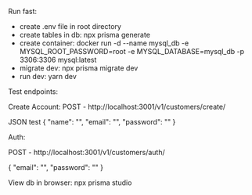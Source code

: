 Run fast:

- create .env file in root directory
- create tables in db: npx prisma generate
- create container: docker run -d --name mysql_db -e MYSQL_ROOT_PASSWORD=root -e MYSQL_DATABASE=mysql_db -p 3306:3306 mysql:latest
- migrate dev: npx prisma migrate dev
- run dev: yarn dev

Test endpoints: 

Create Account: 
POST - http://localhost:3001/v1/customers/create/

JSON test
{
"name": "",
"email": "",
"password": ""
}

Auth:

POST - http://localhost:3001/v1/customers/auth/

{
"email": "",
"password": ""
}

View db in browser:
npx prisma studio
